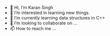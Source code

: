 - 👋 Hi, I’m Karan Singh
- 👀 I’m interested in learning new things.
- 🌱 I’m currently learning data structures in C++
- 💞️ I’m looking to collaborate on ...
- 📫 How to reach me ...

<!---
karansingh1820/karansingh1820 is a ✨ special ✨ repository because its `README.md` (this file) appears on your GitHub profile.
You can click the Preview link to take a look at your changes.
--->
